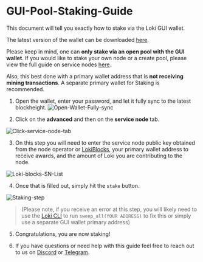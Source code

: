 # GUI-Pool-Staking-Guide

This document will tell you exactly how to stake via the Loki GUI wallet.

The latest version of the wallet can be downloaded [here](https://github.com/loki-project/loki-gui/releases).

Please keep in mind, one can **only stake via an open pool with the GUI wallet**. If you would like to stake your own node or a create pool, please view the full guide on service nodes [here](../SNFullGuide).

 Also, this best done with a primary wallet address that is **not receiving mining transactions**. A separate primary wallet for Staking is recommended.

1) Open the wallet, enter your password, and let it fully sync to the latest blockheight.
![Open-Wallet-Fully-sync](../../../assets/images/GUI_Stake_Step1.PNG)

2) Click on the **advanced** and then on the **service node** tab.

![Click-service-node-tab](../../../assets/images/GUI_Stake_Step2.PNG)

3) On this step you will need to enter the service node public key obtained from the node operator or [LokiBlocks](https://lokiblocks.com/service_nodes), your primary wallet address to receive awards, and the amount of Loki you are contributing to the node.

![Loki-blocks-SN-List](../../../assets/images/Loki_blocks_SN_list.PNG)

4) Once that is filled out, simply hit the `stake` button.

![Staking-step](../../../assets/images/GUI_Stake_Step3.PNG)

>(Please note, if you receive an error at this step, you will likely need to use the [Loki CLI](https://github.com/loki-project/loki/releases) to run `sweep_all(YOUR ADDRESS)` to fix this or simply use a separate GUI wallet primary address)

5) Congratulations, you are now staking!

6) If you have questions or need help with this guide feel free to reach out to us on [Discord](https://discordapp.com/invite/67GXfD6) or [Telegram](https://t.me/LokiCommunity).
